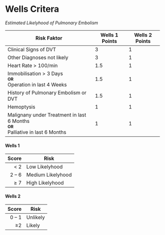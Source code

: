 # Wells Critera

_Estimated Likelyhood of Pulmonary Embolism_

| Risk Faktor | Wells 1 Points | Wells 2 Points |
| --- | --- | --- |
| Clinical Signs of DVT | 3 | 1 |
| Other Diagnoses not likely | 3 | 1 |
| Heart Rate > 100/min | 1.5 | 1 |
| Immobilisation > 3 Days<br><small>__OR__</small><br>Operation in last 4 Weeks  | 1.5 | 1 |
| History of Pulmonary Embolism or DVT | 1.5 | 1 |
| Hemoptysis | 1 | 1 |
| Malignany under Treatment in last 6 Months<br><small>__OR__</small><br>Palliative in last 6 Months | 1 | 1 |

#### Wells 1

| Score | Risk |
| ---: | --- |
| < 2 | Low Likelyhood |
| 2 – 6 | Medium Likelyhood |
| ≥ 7 | High Likelyhood |

#### Wells 2

| Score | Risk |
| ---: | --- |
| 0 – 1 | Unlikely |
| ≥2 | Likely |